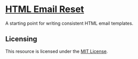 # [HTML Email Reset](http://timothylong.com/examples/html-email-reset/)

A starting point for writing consistent HTML email templates.

## Licensing

This resource is licensed under the [MIT License](https://github.com/timothylong/html-email-reset/blob/master/license.md).
